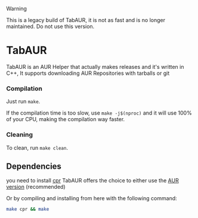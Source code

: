 > [!WARNING]
> This is a legacy build of TabAUR, it is not as fast and is no longer maintained.
> Do not use this version.

# TabAUR

TabAUR is an AUR Helper that actually makes releases and it's written in C++, It supports downloading AUR Repositories with tarballs or git

### Compilation
Just run `make`.

If the compilation time is too slow, use `make -j$(nproc)` and it will use 100% of your CPU, making the compilation way faster.

### Cleaning
To clean, run `make clean`.

## Dependencies
you need to install [cpr](https://github.com/libcpr/cpr)
TabAUR offers the choice to either use the [AUR version](https://aur.archlinux.org/packages/cpr) (recommended)

Or by compiling and installing from here with the following command:
```bash
make cpr && make
```

